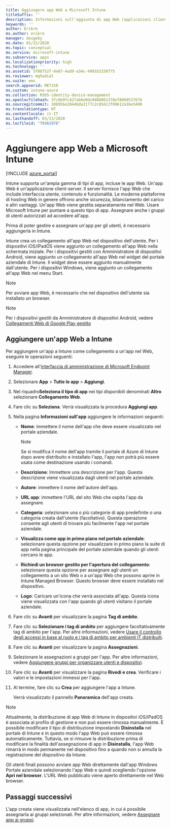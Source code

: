 ```yaml
---
title: Aggiungere app Web a Microsoft Intune
titleSuffix: ''
description: Informazioni sull'aggiunta di app Web (applicazioni client-server) a Microsoft Intune.
keywords: ''
author: Erikre
ms.author: erikre
manager: dougeby
ms.date: 01/22/2020
ms.topic: conceptual
ms.service: microsoft-intune
ms.subservice: apps
ms.localizationpriority: high
ms.technology: ''
ms.assetid: 5f08752f-0e87-4ad9-a34c-4991b3150775
ms.reviewer: mghadial
ms.suite: ems
search.appverid: MET150
ms.custom: intune-azure
ms.collection: M365-identity-device-management
ms.openlocfilehash: 3fc6b9fc427ab6e0dc0488061378e78060527676
ms.sourcegitcommit: 3d895be2844bda2177c2c85dc2f09612a1be5490
ms.translationtype: HT
ms.contentlocale: it-IT
ms.lasthandoff: 03/13/2020
ms.locfileid: "79361978"
---
```

# <a name="add-web-apps-to-microsoft-intune"></a>Aggiungere app Web a Microsoft Intune

[!INCLUDE [azure_portal](../includes/azure_portal.md)]

Intune supporta un'ampia gamma di tipi di app, incluse le app Web. Un'app Web è un'applicazione client-server. Il server fornisce l'app Web che include interfaccia utente, contenuto e funzionalità. Le moderne piattaforme di hosting Web in genere offrono anche sicurezza, bilanciamento del carico e altri vantaggi. Un'app Web viene gestita separatamente nel Web. Usare Microsoft Intune per puntare a questo tipo di app. Assegnare anche i gruppi di utenti autorizzati ad accedere all'app. 

Prima di poter gestire e assegnare un'app per gli utenti, è necessario aggiungerla in Intune. 

Intune crea un collegamento all'app Web nel dispositivo dell'utente. Per i dispositivi iOS/iPadOS viene aggiunto un collegamento all'app Web nella schermata iniziale. Per i dispositivi gestiti con Amministratore di dispositivi Android, viene aggiunto un collegamento all'app Web nel widget del portale aziendale di Intune. Il widget deve essere aggiunto manualmente dall'utente. Per i dispositivi Windows, viene aggiunto un collegamento all'app Web nel menu Start.

> [!Note]
> Per avviare app Web, è necessario che nel dispositivo dell'utente sia installato un browser. 

> [!Note]
> Per i dispositivi gestiti da Amministratore di dispositivi Android, vedere [Collegamenti Web di Google Play gestito](apps-add-android-for-work.md#managed-google-play-web-links)

## <a name="add-a-web-app-to-intune"></a>Aggiungere un'app Web a Intune
Per aggiungere un'app a Intune come collegamento a un'app nel Web, eseguire le operazioni seguenti:

1. Accedere all'[interfaccia di amministrazione di Microsoft Endpoint Manager](https://go.microsoft.com/fwlink/?linkid=2109431).
2. Selezionare **App** > **Tutte le app** > **Aggiungi**.
3. Nel riquadro**Seleziona il tipo di app** nei tipi disponibili denominati **Altro** selezionare **Collegamento Web**.
4. Fare clic su **Seleziona**. Verrà visualizzata la procedura **Aggiungi app**.
5. Nella pagina **Informazioni sull'app** aggiungere le informazioni seguenti:
    - **Nome**:  immettere il nome dell'app che deve essere visualizzato nel portale aziendale. 

        > [!NOTE]
        > Se si modifica il nome dell'app tramite il portale di Azure di Intune dopo avere distribuito e installato l'app, l'app non potrà più essere usata come destinazione usando i comandi.

    - **Descrizione**: Immettere una descrizione per l'app. Questa descrizione viene visualizzata dagli utenti nel portale aziendale.
    - **Autore**: immettere il nome dell'autore dell'app.
    - **URL app**: immettere l'URL del sito Web che ospita l'app da assegnare.
    - **Categoria**: selezionare una o più categorie di app predefinite o una categoria creata dall'utente (facoltativo). Questa operazione consente agli utenti di trovare più facilmente l'app nel portale aziendale.
    - **Visualizza come app in primo piano nel portale aziendale**: selezionare questa opzione per visualizzare in primo piano la suite di app nella pagina principale del portale aziendale quando gli utenti cercano le app.
    - **Richiedi un browser gestito per l'apertura del collegamento**: selezionare questa opzione per assegnare agli utenti un collegamento a un sito Web o a un'app Web che possono aprire in Intune Managed Browser. Questo browser deve essere installato nel dispositivo.
    - **Logo**: Caricare un'icona che verrà associata all'app. Questa icona viene visualizzata con l'app quando gli utenti visitano il portale aziendale.
6. Fare clic su **Avanti** per visualizzare la pagina **Tag di ambito**.
7. Fare clic su **Selezionare i tag di ambito** per aggiungere facoltativamente tag di ambito per l'app. Per altre informazioni, vedere [Usare il controllo degli accessi in base al ruolo e i tag di ambito per ambienti IT distribuiti](../fundamentals/scope-tags.md).
8. Fare clic su **Avanti** per visualizzare la pagina **Assegnazioni**.
9. Selezionare le assegnazioni a gruppi per l'app. Per altre informazioni, vedere [Aggiungere gruppi per organizzare utenti e dispositivi](../fundamentals/groups-add.md). 
10. Fare clic su **Avanti** per visualizzare la pagina **Rivedi e crea**. Verificare i valori e le impostazioni immessi per l'app.
11. Al termine, fare clic su **Crea** per aggiungere l'app a Intune.

    Verrà visualizzato il pannello **Panoramica** dell'app creata.

> [!Note]
> Attualmente, la distribuzione di app Web di Intune in dispositivi iOS/iPadOS è associata al profilo di gestione e non può essere rimossa manualmente. È possibile modificare il tipo di distribuzione impostando **Disinstalla** nel portale di Intune e in questo modo l'app Web può essere rimossa automaticamente. Tuttavia, se si rimuove la distribuzione prima di modificare la finalità dell'assegnazione di app in **Disinstalla**, l'app Web rimarrà in modo permanente nel dispositivo fino a quando non si annulla la registrazione del dispositivo da Intune.

Gli utenti finali possono avviare app Web direttamente dall'app Windows Portale aziendale selezionando l'app Web e quindi scegliendo l'opzione **Apri nel browser**. L'URL Web pubblicato viene aperto direttamente nel Web browser. 

## <a name="next-steps"></a>Passaggi successivi

L'app creata viene visualizzata nell'elenco di app, in cui è possibile assegnarla ai gruppi selezionati. Per altre informazioni, vedere [Assegnare app ai gruppi](apps-deploy.md). 
